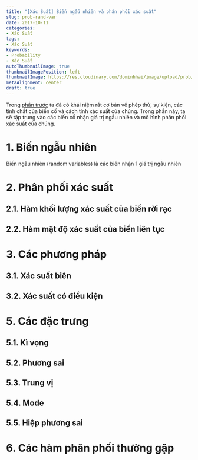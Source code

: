 ```yaml
---
title: "[Xác Suất] Biến ngẫu nhiên và phân phối xác suất"
slug: prob-rand-var
date: 2017-10-11
categories:
- Xác Suất
tags:
- Xác Suất
keywords:
- Probability
- Xác Suất
autoThumbnailImage: true
thumbnailImagePosition: left
thumbnailImage: https://res.cloudinary.com/dominhhai/image/upload/prob/icon.png
metaAlignment: center
draft: true
---
```

Trong [phần trước](/vi/2017/10/what-is-prob/) ta đã có khái niệm rất cơ bản về phép thử, sự kiện, các tính chất của biến cố và cách tính xác suất của chúng. Trong phần này, ta sẽ tập trung vào các biến cố nhận giá trị ngẫu nhiên và mô hình phân phối xác suất của chúng.
<!--more-->

<!--toc-->
# 1. Biến ngẫu nhiên
Biến ngẫu nhiên (random variables) là các biến nhận 1 giá trị ngẫu nhiên 
# 2. Phân phối xác suất
## 2.1. Hàm khối lượng xác suất của biến rời rạc
## 2.2. Hàm mật độ xác suất của biến liên tục
# 3. Các phương pháp
## 3.1. Xác suất biên
## 3.2. Xác suất có điều kiện
# 5. Các đặc trưng
## 5.1. Kì vọng
## 5.2. Phương sai
## 5.3. Trung vị
## 5.4. Mode
## 5.5. Hiệp phương sai
# 6. Các hàm phân phối thường gặp
